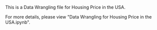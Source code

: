 This is a Data Wrangling file for Housing Price in the USA.

For more details, please view "Data Wrangling for Housing Price in the USA.ipynb".
